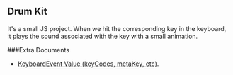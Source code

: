 ## Drum Kit

It's a small JS project.
When we hit the corresponding key in the keyboard, it plays the sound associated with the key with a small animation.

###Extra Documents

- [KeyboardEvent Value (keyCodes, metaKey, etc)](https://css-tricks.com/snippets/javascript/javascript-keycodes/).
